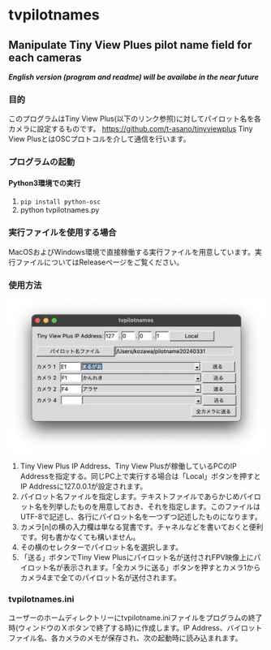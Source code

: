 # tvpilotnames 
## Manipulate Tiny View Plues pilot name field for each cameras

***English version (program and readme) will be availabe in the near future***

### 目的
このプログラムはTiny View Plus(以下のリンク参照)に対してパイロット名を各カメラに設定するものです。
https://github.com/t-asano/tinyviewplus
Tiny View PlusとはOSCプロトコルを介して通信を行います。

### プログラムの起動
#### Python3環境での実行
1. `pip install python-osc`
2. python tvpilotnames.py

### 実行ファイルを使用する場合
MacOSおよびWindows環境で直接稼働する実行ファイルを用意しています。実行ファイルについてはReleaseページをご覧ください。

### 使用方法
![main menu](images/tvpilotnames.png)
1. Tiny View Plus IP Address、Tiny View Plusが稼働しているPCのIP Addressを指定する。同じPC上で実行する場合は「Local」ボタンを押すとIP Addressに127.0.0.1が設定されます。
2. パイロット名ファイルを指定します。テキストファイルであらかじめパイロット名を列挙したものを用意しておき、それを指定します。このファイルはUTF-8で記述し、各行にパイロット名を一つずつ記述したものになります。
3. カメラ[n]の横の入力欄は単なる覚書です。チャネルなどを書いておくと便利です。何も書かなくても構いません。
4. その横のセレクターでパイロット名を選択します。
5. 「送る」ボタンでTiny View Plusにパイロット名が送付されFPV映像上にパイロット名が表示されます。「全カメラに送る」ボタンを押すとカメラ1からカメラ4まで全てのパイロット名が送付されます。

### tvpilotnames.ini
ユーザーのホームディレクトリーにtvpilotname.iniファイルをプログラムの終了時(ウィンドウのＸボタンで終了する時)に作成します。IP Address、バイロットファイル名、各カメラのメモが保存され、次の起動時に読み込まれます。
